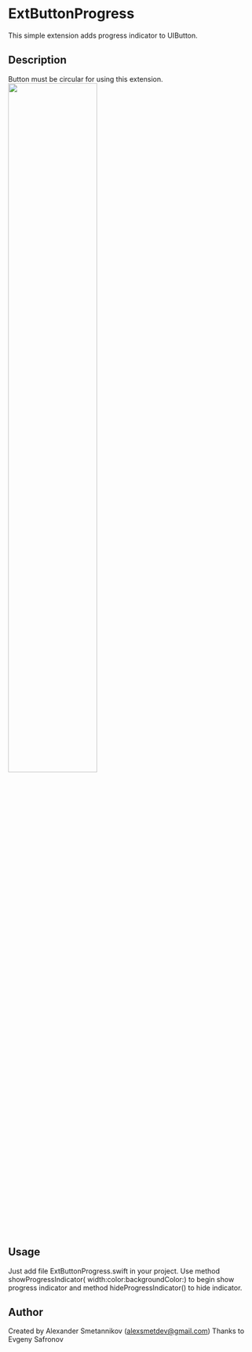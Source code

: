 # ExtButtonProgress
This simple extension adds progress indicator to UIButton. 

## Description
Button must be circular for using this extension.
<img width= 60% src="https://cloud.githubusercontent.com/assets/25868364/24117451/56ee5b30-0dbb-11e7-937a-978c981eb292.png" />

## Usage
Just add file ExtButtonProgress.swift in your project.
Use method showProgressIndicator( width:color:backgroundColor:) to begin show progress indicator
and method hideProgressIndicator() to hide indicator.

## Author
Created by Alexander Smetannikov (alexsmetdev@gmail.com)
Thanks to Evgeny Safronov
